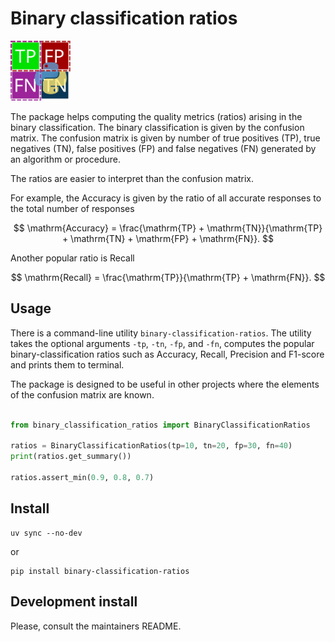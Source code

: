 # Binary classification ratios

<img src="https://raw.githubusercontent.com/kovalp/binary_classification_ratios/main/assets/logo-binary-classification-ratios.svg" alt="logo-binary-classification-ratios" width="96">

The package helps computing the quality metrics (ratios) arising in the binary classification.
The binary classification is given by the confusion matrix. The confusion matrix is given
by number of true positives (TP), true negatives (TN), false positives (FP) and false negatives (FN)
generated by an algorithm or procedure.

The ratios are easier to interpret than the confusion matrix.

For example, the $\mathrm{Accuracy}$ is given by the ratio of all accurate responses to the 
total number of responses

$$
\mathrm{Accuracy} = \frac{\mathrm{TP} + \mathrm{TN}}{\mathrm{TP} + \mathrm{TN} + \mathrm{FP} + \mathrm{FN}}.
$$

Another popular ratio is $\mathrm{Recall}$

$$
\mathrm{Recall} = \frac{\mathrm{TP}}{\mathrm{TP} + \mathrm{FN}}.
$$

## Usage

There is a command-line utility `binary-classification-ratios`. The utility takes the 
optional arguments `-tp`, `-tn`, `-fp`, and `-fn`, computes the popular binary-classification
ratios such as Accuracy, Recall, Precision and F1-score and prints them to terminal.

The package is designed to be useful in other projects where the elements of the confusion matrix
are known.

```python

from binary_classification_ratios import BinaryClassificationRatios

ratios = BinaryClassificationRatios(tp=10, tn=20, fp=30, fn=40)
print(ratios.get_summary())

ratios.assert_min(0.9, 0.8, 0.7)
```

## Install

```shell
uv sync --no-dev
```
or 

```shell 
pip install binary-classification-ratios
```

## Development install

Please, consult the maintainers README.



